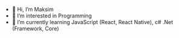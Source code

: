 - 👋 Hi, I’m Maksim
- 👀 I’m interested in Programming
- 🌱 I’m currently learning JavaScript (React, React Native), c# .Net (Framework, Core)

<!---
maks116/maks116 is a ✨ special ✨ repository because its `README.md` (this file) appears on your GitHub profile.
You can click the Preview link to take a look at your changes.
--->
